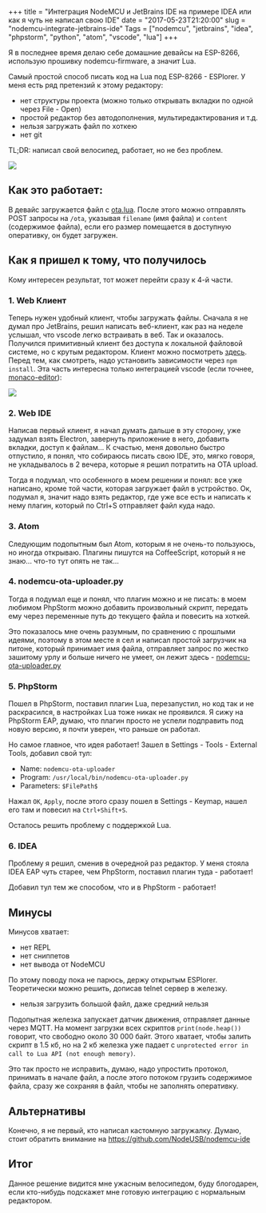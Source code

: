 +++
title = "Интеграция NodeMCU и JetBrains IDE на примере IDEA или как я чуть не написал свою IDE"
date = "2017-05-23T21:20:00"
slug = "nodemcu-integrate-jetbrains-ide"
Tags = ["nodemcu", "jetbrains", "idea", "phpstorm", "python", "atom", "vscode", "lua"]
+++

Я в последнее время делаю себе домашние девайсы на ESP-8266, использую прошивку nodemcu-firmware, а значит Lua.

Самый простой способ писать код на Lua под ESP-8266 - ESPlorer. У меня есть ряд претензий к этому редактору:

- нет структуры проекта (можно только открывать вкладки по одной через File - Open)
- простой редактор без автодополнения, мультиредактирования и т.д.
- нельзя загружать файл по хоткею
- нет git

TL;DR: написал свой велосипед, работает, но не без проблем.

<img src="/images/2017-05/nodemcu-idea.png" />
<!--more-->

## Как это работает:

В девайс загружается файл с [ota.lua](https://github.com/popstas/nodemcu-d1-xyc-wb-dc/blob/master/ota.lua).
После этого можно отправлять POST запросы на `/ota`, указывая `filename` (имя файла) и `content` (содержимое файла),
если его размер помещается в доступную оперативку, он будет загружен.


## Как я пришел к тому, что получилось
Кому интересен результат, тот может перейти сразу к 4-й части.

### 1. Web Клиент
Теперь нужен удобный клиент, чтобы загружать файлы. Сначала я не думал про JetBrains, решил написать веб-клиент,
как раз на неделе услышал, что vscode легко встраивать в веб. Так и оказалось. Получился примитивный клиент без доступа
к локальной файловой системе, но с крутым редактором. Клиент можно посмотреть [здесь](https://github.com/popstas/nodemcu-d1-xyc-wb-dc/tree/master/ota-client).
Перед тем, как смотреть, надо установить зависимости через `npm install`. Эта часть интересна только интеграцией vscode
(если точнее, [monaco-editor](https://github.com/Microsoft/monaco-editor)):

<img src="/images/2017-05/nodemcu-ota-client.png" />

### 2. Web IDE
Написав первый клиент, я начал думать дальше в эту сторону, уже задумал взять Electron, завернуть приложение в него,
добавить вкладки, доступ к файлам... К счастью, меня довольно быстро отпустило, я понял, что собираюсь писать свою IDE,
это, мягко говоря, не укладывалось в 2 вечера, которые я решил потратить на OTA upload.

Тогда я подумал, что особенного в моем решении и понял: все уже написано, кроме той части, которая загружает файл в устройство.
Ок, подумал я, значит надо взять редактор, где уже все есть и написать к нему плагин, который по Ctrl+S отправляет файл куда надо.

### 3. Atom
Следующим подопытным был Atom, которым я не очень-то пользуюсь, но иногда открываю. Плагины пишутся на CoffeeScript,
который я не знаю... что-то тут опять не так...

### 4. nodemcu-ota-uploader.py
Тогда я подумал еще и понял, что плагин можно и не писать: в моем любимом PhpStorm можно добавить произвольный скрипт,
передать ему через переменные путь до текущего файла и повесить на хоткей.

Это показалось мне очень разумным, по сравнению с прошлыми идеями, поэтому в этом месте я сел и написал простой загрузчик
на питоне, который принимает имя файла, отправляет запрос по жестко зашитому урлу и больше ничего не умеет,
он лежит здесь - [nodemcu-ota-uploader.py](https://github.com/popstas/nodemcu-d1-xyc-wb-dc/blob/master/nodemcu-ota-uploader.py)

### 5. PhpStorm
Пошел в PhpStorm, поставил плагин Lua, перезапустил, но код так и не раскрасился, в настройках Lua тоже никак не проявился.
Я сижу на PhpStorm EAP, думаю, что плагин просто не успели подправить под новую версию, я почти уверен, что раньше он работал.

Но самое главное, что идея работает! Зашел в Settings - Tools - External Tools, добавил свой тул:

- Name: `nodemcu-ota-uploader`
- Program: `/usr/local/bin/nodemcu-ota-uploader.py`
- Parameters: `$FilePath$`

Нажал `OK`, `Apply`, после этого сразу пошел в Settings - Keymap, нашел его там и повесил на `Ctrl+Shift+S`.

Осталось решить проблему с поддержкой Lua.

### 6. IDEA
Проблему я решил, сменив в очередной раз редактор. У меня стояла IDEA EAP чуть старее, чем PhpStorm, поставил плагин туда - работает!

Добавил тул тем же способом, что и в PhpStorm - работает!



## Минусы
Минусов хватает:

- нет REPL
- нет сниппетов
- нет вывода от NodeMCU

По этому поводу пока не парюсь, держу открытым ESPlorer. Теоретически можно решить, дописав telnet сервер в железку.

- нельзя загрузить большой файл, даже средний нельзя

Подопытная железка запускает датчик движения, отправляет данные через MQTT. На момент загрузки всех скриптов `print(node.heap())`
говорит, что свободно около 30 000 байт. Этого хватает, чтобы залить скрипт в 1.5 кб, но на 2 кб железка уже падает с
`unprotected error in call to Lua API (not enough memory)`.

Это так просто не исправить, думаю, надо упростить протокол, принимать в начале файл, а после этого потоком грузить
содержимое файла, сразу же сохраняя в файл, чтобы не заполнять оперативку.



## Альтернативы
Конечно, я не первый, кто написал кастомную загружалку. Думаю, стоит обратить внимание на https://github.com/NodeUSB/nodemcu-ide



## Итог
Данное решение видится мне ужасным велосипедом, буду блогодарен, если кто-нибудь подскажет мне готовую интеграцию с нормальным редактором.
